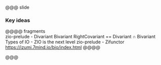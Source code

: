 @@@ slide

### Key ideas

@@@@ fragments  
zio-prelude - Divariant Bivariant
RightCovariant == Divariant ∩ Bivariant
Types of IO - ZIO is the next level
zio-prelude - Zifunctor
https://izumi.7mind.io/bio/index.html
@@@@

@@@